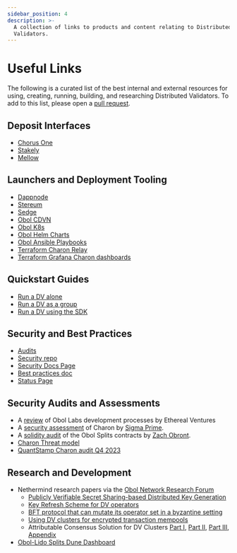 ```yaml
---
sidebar_position: 4
description: >-
  A collection of links to products and content relating to Distributed
  Validators.
---
```


# Useful Links

The following is a curated list of the best internal and external resources for using, creating, running, building, and researching Distributed Validators. To add to this list, please open a [pull request](https://github.com/ObolNetwork/obol-docs/pulls/).

## Deposit Interfaces

* [Chorus One](https://opus.chorus.one/pool/stake/)
* [Stakely](https://obol-portal.stakely.io/)
* [Mellow](https://app.mellow.finance/restake/ethereum-dvsteth)

## Launchers and Deployment Tooling

* [Dappnode](https://docs.dappnode.io/docs/user/staking/ethereum/dvt-technologies/obol-network/)
* [Stereum](https://stereum.net/)
* [Sedge](https://github.com/ObolNetwork/sedge/blob/develop/docs/docs/quickstart/charon.mdx)
* [Obol CDVN](https://github.com/ObolNetwork/charon-distributed-validator-node)
* [Obol K8s](https://github.com/ObolNetwork/charon-k8s-distributed-validator-node)
* [Obol Helm Charts](https://github.com/ObolNetwork/helm-charts)
* [Obol Ansible Playbooks](https://github.com/ObolNetwork/obol-ansible)
* [Terraform Charon Relay](https://github.com/ObolNetwork/terraform-charon-relay)
* [Terraform Grafana Charon dashboards](https://github.com/ObolNetwork/terraform-grafana-dashboards)

## Quickstart Guides

* [Run a DV alone](../../../run/start/quickstart_alone.mdx)
* [Run a DV as a group](../../../run/start/quickstart_group.mdx)
* [Run a DV using the SDK](../../../adv/advanced/quickstart-sdk.mdx)

## Security and Best Practices

* [Audits](https://github.com/ObolNetwork/obol-security/tree/main/audits)
* [Security repo](https://github.com/ObolNetwork/obol-security)
* [Security Docs Page](../../../adv/security/overview.md)
* [Best practices doc](../../../run/prepare/deployment-best-practices.md)
* [Status Page](https://status.obol.org/)

## Security Audits and Assessments

* A [review](../../../adv/security/ev-assessment.md) of Obol Labs development processes by Ethereal Ventures
* A [security assessment](https://github.com/ObolNetwork/obol-security/blob/f9d7b0ad0bb8897f74ccb34cd4bd83012ad1d2b5/audits/Sigma_Prime_Obol_Network_Charon_Security_Assessment_Report_v2_1.pdf) of Charon by [Sigma Prime](https://sigmaprime.io/).
* A [solidity audit](../../../adv/security/smart_contract_audit.mdx) of the Obol Splits contracts by [Zach Obront](https://zachobront.com/).
* [Charon Threat model](../../../adv/security/threat_model.md)
* [QuantStamp Charon audit Q4 2023](https://obol.tech/charon_quantstamp_assessment.pdf)

## Research and Development

* Nethermind research papers via the [Obol Network Research Forum](https://community.obol.tech/?ref=blog.obol.org)
  * [Publicly Verifiable Secret Sharing-based Distributed Key Generation](https://community.obol.tech/t/proposal-publicly-verifiable-secret-sharing-based-distributed-key-generation/94?ref=blog.obol.org)
  * [Key Refresh Scheme for DV operators](https://community.obol.tech/t/proposal-key-refresh-scheme-for-dv-operators/97?ref=blog.obol.org)
  * [BFT protocol that can mutate its operator set in a byzantine setting](https://community.obol.tech/t/proposal-bft-protocol-that-can-mutate-its-operator-set-in-a-byzantine-setting/106?ref=blog.obol.org)
  * [Using DV clusters for encrypted transaction mempools](https://community.obol.tech/t/proposal-using-dv-clusters-for-encrypted-transaction-mempools/108?ref=blog.obol.org)
  * Attributable Consensus Solution for DV Clusters [Part I](https://community.obol.org/t/proposal-attributable-consensus-solution-for-dv-clusters/104?ref=blog.obol.org), [Part II](https://community.obol.org/t/proposal-attributable-consensus-solution-for-dv-clusters-part-2/107?ref=blog.obol.org), [Part III](https://community.obol.org/t/proposal-attributable-consensus-solution-for-dv-clusters-part-3/109?ref=blog.obol.org), [Appendix](https://community.obol.org/t/proposal-attributable-consensus-solution-for-dv-clusters-appendix/110?ref=blog.obol.org)
* [Obol-Lido Splits Dune Dashboard](https://dune.com/obol_labs/lido-splits)
